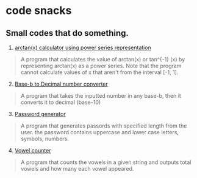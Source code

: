 # code snacks
Small codes that do something.
---
1. [arctan(x) calculator using power series representation](https://github.com/MansourAlnuaimi/code-snacks/blob/main/arctan.c)
> A program that calculates the value of arctan(x) or tan^{-1} (x) by representing arctan(x) as a power series.
Note that the program cannot calculate values of x that aren't from the interval [-1, 1].
2. [Base-b to Decimal number converter](https://github.com/MansourAlnuaimi/code-snacks/blob/main/base_b_converter.py)
> A program that takes the inputted number in any base-b, then it converts it to decimal (base-10)
3. [Password generator](https://github.com/MansourAlnuaimi/code-snacks/blob/main/password_generator.py)
> A program that generates passords with specified length from the user. the password contains uppercase and lower case letters, symbols, numbers.
4. [Vowel counter](https://github.com/MansourAlnuaimi/code-snacks/blob/main/vowel_counter.py)
> A program that counts the vowels in a given string and outputs total vowels and how many each vowel appeared.
